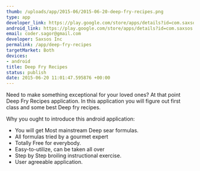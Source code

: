 ```yaml
--- 
thumb: /uploads/app/2015-06/2015-06-20-deep-fry-recipes.png
type: app
developer_link: https://play.google.com/store/apps/details?id=com.saxsos.deepfryrecipes
android_link: https://play.google.com/store/apps/details?id=com.saxsos.deepfryrecipes
email: coder.sagor@gmail.com
developer: Saxsos Inc
permalink: /app/deep-fry-recipes
targetMarket: Both
devices: 
- android
title: Deep Fry Recipes
status: publish
date: 2015-06-20 11:01:47.595876 +00:00
---
```


Need to make something exceptional for your loved ones? At that point Deep Fry Recipes application. In this application you will figure out first class and some best Deep fry recipes. 

Why you ought to introduce this android application: 
- You will get Most mainstream Deep sear formulas. 
- All formulas tried by a gourmet expert 
- Totally Free for everybody. 
- Easy-to-utilize, can be taken all over 
- Step by Step broiling instructional exercise. 
- User agreeable application. 
